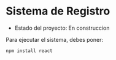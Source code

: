 <h1> Sistema de Registro</h1>

- Estado del proyecto: En construccion

Para ejecutar el sistema, debes poner:

``` npm install react ```
